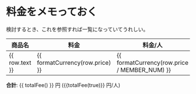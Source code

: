 # 料金をメモっておく

検討するとき、これを参照すれば一覧になっていてうれしい。

<script setup>

const MEMBER_NUM = 5;

// 合計算出のためにJSで管理
const tableRows = [
  {
    text: "星の降る森 ログコテージシグナス",
    price: 41800,
    references: [
      {
        text: "シーズンカレンダー",
        link: "https://www.star-forest.com/pages/58?b1316_date=2024-08",
      },
      {
        text: "料金表",
        link: "https://www.star-forest.com/pages/74/#:~:text=%E8%BF%BD%E5%8A%A0%E3%81%A8%E3%81%AA%E3%82%8A%E3%81%BE%E3%81%99%E3%80%82-,%E3%83%AD%E3%82%B0%E3%82%B3%E3%83%86%E3%83%BC%E3%82%B8%E3%80%8C%E3%82%B7%E3%82%B0%E3%83%8A%E3%82%B9%E3%80%8D,-%E3%80%901%E6%A3%9F6",
      },
    ],
  },
  {
    text: "バーベキューグリルセット",
    price: 1700,
    references: [
      {
        text: "レンタル品一覧",
        link: "https://www.star-forest.com/pages/41/#:~:text=%EF%BF%A5500-,%E3%83%90%E3%83%BC%E3%83%99%E3%82%AD%E3%83%A5%E3%83%BC%E3%82%B0%E3%83%AA%E3%83%AB%E3%82%BB%E3%83%83%E3%83%88,-%E2%80%BB%E9%89%84%E6%9D%BF%E3%83%BB%E7%B6%B2%E4%BB%98",
      },
    ],
  },
  {
    text: "焚き火台",
    price: 1200,
    references: [
      {
        text: "レンタル品一覧",
        link: "https://www.star-forest.com/pages/41/#:~:text=%EF%BF%A5200-,%E7%84%9A%E3%81%8D%E7%81%AB%E5%8F%B0,-%EF%BF%A51%2C200",
      },
    ],
  },
  {
    text: "電気炊飯器",
    price: 1000,
    references: [
      {
        text: "レンタル品一覧",
        link: "https://www.star-forest.com/pages/41/#:~:text=%EF%BF%A5250-,%E9%9B%BB%E6%B0%97%E7%82%8A%E9%A3%AF%E5%99%A8,-%EF%BF%A51%2C000",
      },
    ],
  },
  {
    text: "包丁・まな板セット",
    price: 300,
    references: [
      {
        text: "レンタル品一覧",
        link: "https://www.star-forest.com/pages/41/#:~:text=%EF%BF%A5200-,%E5%8C%85%E4%B8%81%E3%83%BB%E3%81%BE%E3%81%AA%E6%9D%BF%E3%82%BB%E3%83%83%E3%83%88,-%EF%BF%A5300",
      },
    ],
  },
  {
    text: "調理器具各種",
    price: 100,
    references: [
      {
        text: "レンタル品一覧",
        link: "https://www.star-forest.com/pages/41/#:~:text=%EF%BF%A5200-,%E8%AA%BF%E7%90%86%E5%99%A8%E5%85%B7,-%E5%90%84%E7%A8%AE",
      },
    ],
  },
  {
    text: "鍋",
    price: 300,
    references: [
      {
        text: "レンタル品一覧",
        link: "https://www.star-forest.com/pages/41/#:~:text=%EF%BF%A5500-,%E9%8D%8B,-%EF%BF%A5300",
      },
    ],
  },
  {
    text: "カセットコンロ(ガスなし)",
    price: 700,
    references: [
      {
        text: "レンタル品一覧",
        link: "https://www.star-forest.com/pages/41/#:~:text=%EF%BF%A5100-,%E3%82%AB%E3%82%BB%E3%83%83%E3%83%88%E3%82%B3%E3%83%B3%E3%83%AD,-%EF%BC%88%E3%82%AC%E3%82%B9%E3%81%AA%E3%81%97%EF%BC%89",
      },
    ],
  },
  {
    text: "発知渓流釣りセンター",
    price: 2500 * MEMBER_NUM,
    references: [
      {
        text: "星の降る森 -アクティビティ",
        link: "https://www.star-forest.com/pages/22/#block242:~:text=%E3%80%90-,%E7%99%BA%E7%9F%A5%E6%B8%93%E6%B5%81%E9%87%A3%E3%82%8A%E3%82%BB%E3%83%B3%E3%82%BF%E3%83%BC,-%E3%80%91%0A%0A3%E6%9C%88",
      },
    ],
  },
];

function formatCurrency(number) {
    // 数値を文字列に変換し、3桁ごとにカンマを挿入（アメリカ英語のロケールを使用）
    const formattedNumber = number.toLocaleString('en-US');
    return `${formattedNumber}`;
}

// 合計金額を算出
// 引数にtrueを渡すと料金/人の合計を算出する
function totalFee(isPerPerson = false){
    const prices = tableRows.map(item => isPerPerson ? item.price / MEMBER_NUM : item.price);
    return prices.reduce((sum, price) => sum + price, 0)
}

</script>

<table tabindex="0">
    <thead>
        <tr>
            <th>商品名</th>
            <th>料金</th>
            <th>料金/人</th>
            <th>リファレンス</th>
        </tr>
    </thead>
    <tbody>
        <tr v-for="row in tableRows">
            <td>{{ row.text }}</td>
            <td>{{ formatCurrency(row.price) }}</td>
            <td>{{ formatCurrency(row.price / MEMBER_NUM) }}</td>
            <td>
                <span v-for="(reference, index) in row.references">
                    <a :href="reference.link" target="_blank" rel="noreferrer">{{ reference.text }}</a><span v-if="index < row.references.length - 1">, </span>
                </span>
            </td>
        </tr>
    </tbody>
</table>

**合計**: {{ totalFee() }} 円 ({{totalFee(true)}} 円/人)
